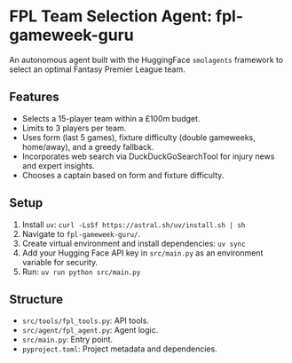 # FPL Team Selection Agent: fpl-gameweek-guru

An autonomous agent built with the HuggingFace `smolagents` framework to select an optimal Fantasy Premier League team.

## Features
- Selects a 15-player team within a £100m budget.
- Limits to 3 players per team.
- Uses form (last 5 games), fixture difficulty (double gameweeks, home/away), and a greedy fallback.
- Incorporates web search via DuckDuckGoSearchTool for injury news and expert insights.
- Chooses a captain based on form and fixture difficulty.

## Setup
1. Install `uv`: `curl -LsSf https://astral.sh/uv/install.sh | sh`
2. Navigate to `fpl-gameweek-guru/`.
3. Create virtual environment and install dependencies: `uv sync`
4. Add your Hugging Face API key in `src/main.py` as an environment variable for security.
5. Run: `uv run python src/main.py`

## Structure
- `src/tools/fpl_tools.py`: API tools.
- `src/agent/fpl_agent.py`: Agent logic.
- `src/main.py`: Entry point.
- `pyproject.toml`: Project metadata and dependencies.